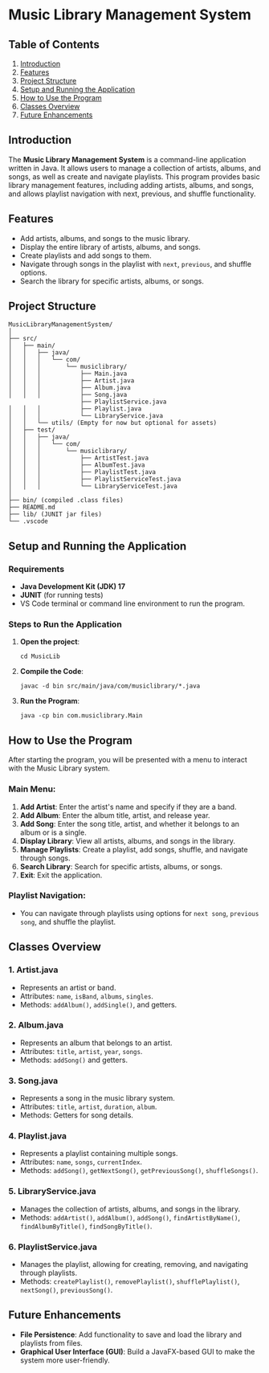 # Music Library Management System

## Table of Contents
1. [Introduction](#introduction)
2. [Features](#features)
3. [Project Structure](#project-structure)
4. [Setup and Running the Application](#setup-and-running-the-application)
5. [How to Use the Program](#how-to-use-the-program)
6. [Classes Overview](#classes-overview)
7. [Future Enhancements](#future-enhancements)

## Introduction
The **Music Library Management System** is a command-line application written in Java. It allows users to manage a collection of artists, albums, and songs, as well as create and navigate playlists. This program provides basic library management features, including adding artists, albums, and songs, and allows playlist navigation with next, previous, and shuffle functionality.

## Features
- Add artists, albums, and songs to the music library.
- Display the entire library of artists, albums, and songs.
- Create playlists and add songs to them.
- Navigate through songs in the playlist with `next`, `previous`, and shuffle options.
- Search the library for specific artists, albums, or songs.

## Project Structure
```
MusicLibraryManagementSystem/
│
├── src/
│   ├── main/
│   │   ├── java/
│   │   │   └── com/
│   │   │       └── musiclibrary/
│   │   │           ├── Main.java
│   │   │           ├── Artist.java
│   │   │           ├── Album.java
│   │   │           ├── Song.java
                    ├── PlaylistService.java
│   │   │           ├── Playlist.java
│   │   │           └── LibraryService.java
│   │   └── utils/ (Empty for now but optional for assets)
│   ├── test/
│   │   ├── java/
│   │   │   └── com/
│   │   │       └── musiclibrary/
│   │   │           ├── ArtistTest.java
│   │   │           ├── AlbumTest.java
│   │   │           ├── PlaylistTest.java
│   │   │           ├── PlaylistServiceTest.java
│   │   │           └── LibraryServiceTest.java
│
├── bin/ (compiled .class files)
├── README.md
├── lib/ (JUNIT jar files)
└── .vscode
```
## Setup and Running the Application

### Requirements
- **Java Development Kit (JDK) 17**
- **JUNIT** (for running tests)
- VS Code terminal or command line environment to run the program.

### Steps to Run the Application

1. **Open the project**:
   ```
   cd MusicLib
   ```

2. **Compile the Code**:
   ```
   javac -d bin src/main/java/com/musiclibrary/*.java
   ```

3. **Run the Program**:
   ```
   java -cp bin com.musiclibrary.Main
   ```

## How to Use the Program

After starting the program, you will be presented with a menu to interact with the Music Library system.

### Main Menu:
1. **Add Artist**: Enter the artist's name and specify if they are a band.
2. **Add Album**: Enter the album title, artist, and release year.
3. **Add Song**: Enter the song title, artist, and whether it belongs to an album or is a single.
4. **Display Library**: View all artists, albums, and songs in the library.
5. **Manage Playlists**: Create a playlist, add songs, shuffle, and navigate through songs.
6. **Search Library**: Search for specific artists, albums, or songs.
7. **Exit**: Exit the application.

### Playlist Navigation:
- You can navigate through playlists using options for `next song`, `previous song`, and shuffle the playlist.

## Classes Overview

### 1. **Artist.java**
   - Represents an artist or band.
   - Attributes: `name`, `isBand`, `albums`, `singles`.
   - Methods: `addAlbum()`, `addSingle()`, and getters.

### 2. **Album.java**
   - Represents an album that belongs to an artist.
   - Attributes: `title`, `artist`, `year`, `songs`.
   - Methods: `addSong()` and getters.

### 3. **Song.java**
   - Represents a song in the music library system.
   - Attributes: `title`, `artist`, `duration`, `album`.
   - Methods: Getters for song details.

### 4. **Playlist.java**
   - Represents a playlist containing multiple songs.
   - Attributes: `name`, `songs`, `currentIndex`.
   - Methods: `addSong()`, `getNextSong()`, `getPreviousSong()`, `shuffleSongs()`.

### 5. **LibraryService.java**
   - Manages the collection of artists, albums, and songs in the library.
   - Methods: `addArtist()`, `addAlbum()`, `addSong()`, `findArtistByName()`, `findAlbumByTitle()`, `findSongByTitle()`.

### 6. **PlaylistService.java**
   - Manages the playlist, allowing for creating, removing, and navigating through playlists.
   - Methods: `createPlaylist()`, `removePlaylist()`, `shufflePlaylist()`, `nextSong()`, `previousSong()`.

## Future Enhancements
- **File Persistence**: Add functionality to save and load the library and playlists from files.
- **Graphical User Interface (GUI)**: Build a JavaFX-based GUI to make the system more user-friendly.
